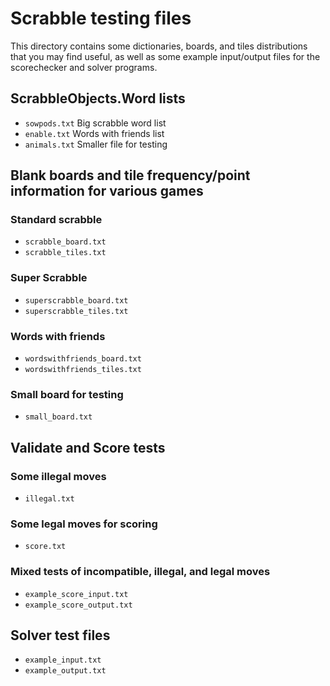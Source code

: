 # Scrabble testing files

This directory contains some dictionaries, boards, and tiles distributions that you may find useful, as well as some example input/output files for the scorechecker and solver programs.

## ScrabbleObjects.Word lists

* `sowpods.txt`
  Big scrabble word list
* `enable.txt`
  Words with friends list
* `animals.txt`
  Smaller file for testing

## Blank boards and tile frequency/point information for various games

### Standard scrabble
* `scrabble_board.txt`
* `scrabble_tiles.txt`

### Super Scrabble
* `superscrabble_board.txt`
* `superscrabble_tiles.txt`

### Words with friends
* `wordswithfriends_board.txt`
* `wordswithfriends_tiles.txt`

### Small board for testing
* `small_board.txt`

## Validate and Score tests

### Some illegal moves
* `illegal.txt`
### Some legal moves for scoring
* `score.txt`
### Mixed tests of incompatible, illegal, and legal moves
* `example_score_input.txt`
* `example_score_output.txt`

## Solver test files
* `example_input.txt`
* `example_output.txt`
